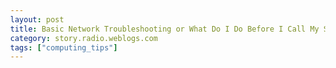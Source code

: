 ```yaml
---
layout: post
title: Basic Network Troubleshooting or What Do I Do Before I Call My SysAdmin ?
category: story.radio.weblogs.com
tags: ["computing_tips"]
---
```

<head>
<meta http-equiv="Content-Type" content="text/html; charset=UTF-8">
    <meta http-equiv="Expires" content="Mon, 01 Jan 1990 01:00:00 GMT">
    <title>Basic Network Troubleshooting or What Do I Do Before I Call My SysAdmin ?</title>
    <style type="text/css">
      body {
        margin-top: 0px;
        margin-left: 0px;
        margin-right: 0px;
        margin-bottom: 0px;
        }

      body, td, p {
        font-family: verdana, sans-serif;
        font-size: 90%;
        }

      h2 { 
        font-family: Verdana, Arial, Helvetica, sans-serif; font-size: 24px; font-weight: bold
        }
      .header {
        font-family: Verdana, Arial, Helvetica, sans-serif; font-size: 40px; font-weight: bold
        }
      .realsmall {
        font-family: Verdana, Arial, Helvetica, sans-serif; font-size: 9px;
        }
      .small {
        font-family: Verdana, Arial, Helvetica, sans-serif; font-size: 10px;
        }
      </style>
    </head>

| 

 |

| ![](http://radio.weblogs.com/0103807/images/trans60x60.gif)  
 | Last updated: 6/16/2002; 10:22:21 AM  
 | ![](http://radio.weblogs.com/0103807/images/trans60x60.gif) |

| ![](http://radio.weblogs.com/0103807/images/trans60x1.gif)  
 | 

<font size="+3"><b><a href="http://radio.weblogs.com/0103807/" style="color:black; text-decoration:none">The FuzzyBlog!</a></b></font>  
_Marketing 101. Consulting 101. PHP Consulting. Random geeky stuff. I Blog Therefore I Am._

<font size="+1"><b>Basic Network Troubleshooting or What Do I Do Before I Call My SysAdmin ?</b></font>

I was troubleshooting some network connectivity problems recently with a box in a remote data center that wasn't responding and I thought this technique would come in handy to someone.&nbsp; There isn't any magic here and I'm not pretending that there is.&nbsp; Still, if you are new to doing network stuff this is useful.

**NOTE:** SysAdmin is short hand for "Systems Administrator".&nbsp; Generally this is the guy who keeps everything running and in order.&nbsp; He's also the guy who will save you time and again.&nbsp; As a general rule, be nice to your SysAdmin.

**NOTE 2** : I ran these by my friend Kjartan who's a much better \*nix admin than I am and he added some great points.&nbsp; I agree with all of them and, rather than rewriting them, I thought I'd give full credit but leaving them intact as a final section.

## Basics

There are two core network troubleshooting tools for Internet style networking (i.e. TCP/IP networking).&nbsp; They are Ping and TraceRt (pronounced "Trace Route").&nbsp; Here's what they do:

- ping -- Contact a machine between 1 and N times (N might be infinite) sending it one "chunk" of information to see if it responds. 
- tracert -- Trace the "route" over (generally) 30 hops between your machine and the remote machine.

Here's a pretty good assumption when you have a machine in a data center and THEY gave you the machine's IP address:

> Machines in data centers generally have consecutive IP addresses.&nbsp; Let's say for example that your machine has the IP address: 216.40.225.70.&nbsp; It's a pretty good bet that 216.40.225.71 will be another machine in that SAME data center.&nbsp; What I do when troubleshooting failures is alter the IP address I am looking at by 1 or 2 digits on the last set of numbers.&nbsp; This tells me whether or not the failure is the entire data center or just a machine or group of machines.
## How to Troubleshoot a Remote Machine

This is one of those things that there are as many different opinions on as there are SysAdmins.&nbsp; I tend to use this approach.

1. Ping the remote machine by dns name such as "ping example.com".&nbsp; If this fails, proceed to step 2. 
2. Ping the remote machine by IP address such as "ping 192.0.34.72".&nbsp; Don't know your machine's IP address?&nbsp; Pinging it will reveal it to you.&nbsp; WRITE IT DOWN NOW.&nbsp; Don't lose it.&nbsp; If DNS fails you can often reach your machine by IP address.&nbsp; 
  - If this succeeds then your machine is still on the Internet but you have a DNS failure.&nbsp; Contact your SysAdmin immediately. 
  - If this fails then proceed to step 3.
3. Run a tracert to the remote machine by IP address.&nbsp; This will give a result like this.

    c:mycode>tracert 192.0.34.72

    Tracing route to 192.0.34.72 over a maximum of 30 hops:

      1    15 ms   <10 ms    16 ms  24.128.62.1  2    16 ms   <10 ms    15 ms  bar01-p0-1-0.sagshe1.ma.attbb.net [24.128.8.213]

      3   <10 ms    16 ms    16 ms  24.147.0.217  4   <10 ms    16 ms    15 ms  bar03-p8-0.wobnhe1.ma.attbb.net [24.91.0.41]  5   <10 ms    16 ms    16 ms  12.125.39.213  6   <10 ms    15 ms    16 ms  gbr1-p70.cb1ma.ip.att.net [12.123.40.98]  7    16 ms    15 ms    16 ms  tbr1-p013401.cb1ma.ip.att.net [12.122.11.193]  8     *        *        *     Request timed out.  9    16 ms    15 ms    16 ms  ggr1-p320.n54ny.ip.att.net [12.122.12.22] 10    16 ms    15 ms    16 ms  att-gw.ny.verio.net [192.205.32.242] 11    79 ms    93 ms    78 ms  p16-6-0-0.r00.mlpsca01.us.bb.verio.net [129.250.5.112] 12    78 ms    78 ms    94 ms  p16-7-0-0.r01.mlpsca01.us.bb.verio.net [129.250.4.94] 13    78 ms    94 ms    93 ms  p16-7-0-0.r00.lsanca01.us.bb.verio.net [129.250.5.96] 14    79 ms    93 ms    94 ms  ge-2-0-0.a02.lsanca02.us.ra.verio.net [129.250.29.116] 15    78 ms     *       78 ms  d1-1-2-2.a02.lsanca02.us.ce.verio.net [198.173.172.146] 16    94 ms    94 ms    94 ms  192.0.33.1 17    94 ms    94 ms   109 ms  www.example.com [192.0.34.72]

    Trace complete.

When you have a failure, what you are looking for is something like this:

     21     *     some domain name  [207.218.223.34]  reports: Destination host unreachable.

This tells you that on hop 21 to the destination it found an error.&nbsp; It's a pretty good certainty that if you can't get to your machine via ping to it's name, ping to its IP address or tracert to its IP address you need to call your SysAdmin.

## Feedback from Kjartan

<font size="2"><a href="http://www.natrak.net/"> Kjartan</a> sent these comments.  I reformatted them from the email but they're all pretty much the same (and they are excellent).  Thanks!</font>

1. tracert is called traceroute in linux systems. The tracert is a relic from the days when DOS/Windows only supported 8.3 file names.
2. It really helps to know the route from your location to the server.&nbsp; Not being able to reach a server can be your ISPs problem. I have a copy of traceroutes too all my servers saved on file so I can guess where the failure is. I can usually tell if the failure is my isp, the hosting company or somewhere in between. Ofcoz routes change so its not an exact science, but with some experience its not that hard.
3. Make sure there are no firewalls blocking pings/traceroutes.&nbsp; ISPs/hosting companies have a nasty habit of modifying the rules at will. So when the web server is down make sure you can't contact the server via ssh (or telnet if you still run that).

  
  

<script language="JavaScript" type="text/javascript"><!--
	var imageUrl = "http://subhonker6.userland.com/weblogStats/count.gif";
	var imageTag = "<img src=\"" + imageUrl + "?group=radio1&usernum=103807&referer=" + escape (document.referrer) + "\" height=\"1\" width=\"1\">";
	document.write (imageTag);
	//--></script>

 | ![](http://radio.weblogs.com/0103807/images/trans60x1.gif)  
 |
| ![](http://radio.weblogs.com/0103807/images/trans60x60.gif)  
 | Copyright 2002 © The FuzzyStuff  
 | ![](http://radio.weblogs.com/0103807/images/trans60x60.gif)  
 |

